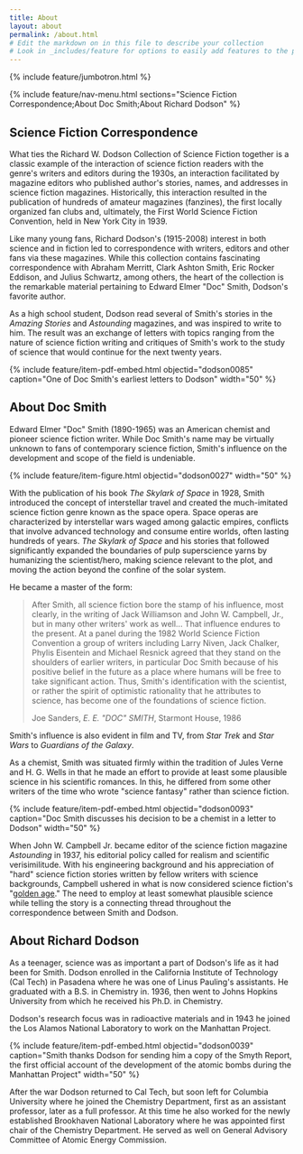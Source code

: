 ```yaml
---
title: About
layout: about
permalink: /about.html
# Edit the markdown on in this file to describe your collection
# Look in _includes/feature for options to easily add features to the page
---
```


{% include feature/jumbotron.html %} 

{% include feature/nav-menu.html sections="Science Fiction Correspondence;About Doc Smith;About Richard Dodson" %}

## Science Fiction Correspondence

What ties the Richard W. Dodson Collection of Science Fiction together is a classic example of the interaction of science fiction readers with the genre's writers and editors during the 1930s, an interaction facilitated by magazine editors who published author's stories, names, and addresses in science fiction magazines.
Historically, this interaction resulted in the publication of hundreds of amateur magazines (fanzines), the first locally organized fan clubs and, ultimately, the First World Science Fiction Convention, held in New York City in 1939.

Like many young fans, Richard Dodson's (1915-2008) interest in both science and in fiction led to correspondence with writers, editors and other fans via these magazines. 
While this collection contains fascinating correspondence with Abraham Merritt, Clark Ashton Smith, Eric Rocker Eddison, and Julius Schwartz, among others, the heart of the collection is the remarkable material pertaining to Edward Elmer "Doc" Smith, Dodson's favorite author.  

As a high school student, Dodson read several of Smith's stories in the *Amazing Stories* and *Astounding* magazines, and was inspired to write to him. 
The result was an exchange of letters with topics ranging from the nature of science fiction writing and critiques of Smith's work to the study of science that would continue for the next twenty years.

{% include feature/item-pdf-embed.html objectid="dodson0085" caption="One of Doc Smith's earliest letters to Dodson" width="50" %}

## About Doc Smith

Edward Elmer "Doc" Smith (1890-1965) was an American chemist and pioneer science fiction writer.
While Doc Smith's name may be virtually unknown to fans of contemporary science fiction, Smith's influence on the development and scope of the field is undeniable. 

{% include feature/item-figure.html objectid="dodson0027" width="50" %}

With the publication of his book *The Skylark of Space* in 1928, Smith introduced the concept of interstellar travel and created the much-imitated science fiction genre known as the space opera. 
Space operas are characterized by interstellar wars waged among galactic empires, conflicts that involve advanced technology and consume entire worlds, often lasting hundreds of years.
*The Skylark of Space* and his stories that followed significantly expanded the boundaries of pulp superscience yarns by humanizing the scientist/hero, making science relevant to the plot, and moving the action beyond the confine of the solar system. 

He became a master of the form:

<blockquote class="blockquote py-4">
  <p class="mb-0">After Smith, all science fiction bore the stamp of his influence, most clearly, in the writing of Jack Williamson and John W. Campbell, Jr., but in many other writers' work as well... That influence endures to the present. At a panel during the 1982 World Science Fiction Convention a group of writers including Larry Niven, Jack Chalker, Phylis Eisentein and Michael Resnick agreed that they stand on the shoulders of earlier writers, in particular Doc Smith because of his positive belief in the future as a place where humans will be free to take significant action. Thus, Smith's identification with the scientist, or rather the spirit of optimistic rationality that he attributes to science, has become one of the foundations of science fiction.</p>
  <footer class="blockquote-footer">Joe Sanders, <cite title="Source Title">E. E. "DOC" SMITH</cite>, Starmont House, 1986</footer>
</blockquote>

Smith's influence is also evident in film and TV, from *Star Trek* and *Star Wars* to *Guardians of the Galaxy*.

As a chemist, Smith was situated firmly within the tradition of Jules Verne and H. G. Wells in that he made an effort to provide at least some plausible science in his scientific romances. 
In this, he differed from some other writers of the time who wrote "science fantasy" rather than science fiction.

{% include feature/item-pdf-embed.html objectid="dodson0093" caption="Doc Smith discusses his decision to be a chemist in a letter to Dodson" width="50" %}

When John W. Campbell Jr. became editor of the science fiction magazine *Astounding* in 1937, his editorial policy called for realism and scientific verisimilitude. 
With his engineering background and his appreciation of "hard" science fiction stories written by fellow writers with science backgrounds, Campbell ushered in what is now considered science fiction's "[golden age](https://en.wikipedia.org/wiki/Golden_Age_of_Science_Fiction)." 
The need to employ at least somewhat plausible science while telling the story is a connecting thread throughout the correspondence between Smith and Dodson.

## About Richard Dodson

As a teenager, science was as important a part of Dodson's life as it had been for Smith. 
Dodson enrolled in the California Institute of Technology (Cal Tech) in Pasadena where he was one of Linus Pauling's assistants.
He graduated with a B.S. in Chemistry in. 1936, then went to Johns Hopkins University from which he received his Ph.D. in Chemistry.

Dodson's research focus was in radioactive materials and in 1943 he joined the Los Alamos National Laboratory to work on the Manhattan Project. 

{% include feature/item-pdf-embed.html objectid="dodson0039" caption="Smith thanks Dodson for sending him a copy of the Smyth Report, the first official account of the development of the atomic bombs during the Manhattan Project" width="50" %}

After the war Dodson returned to Cal Tech, but soon left for Columbia University where he joined the Chemistry Department, first as an assistant professor, later as a full professor. 
At this time he also worked for the newly established Brookhaven National Laboratory where he was appointed first chair of the Chemistry Department. 
He served as well on General Advisory Committee of Atomic Energy Commission.
